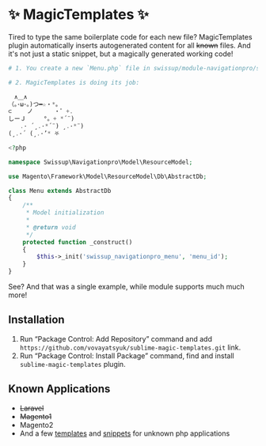 # ✨ MagicTemplates ✨

Tired to type the same boilerplate code for each new file? MagicTemplates plugin
automatically inserts autogenerated content for all ~~known~~ files. And it's
not just a static snippet, but a magically generated working code!

```php
# 1. You create a new `Menu.php` file in swissup/module-navigationpro/src/Model/ResourceModel/

# 2. MagicTemplates is doing its job:

　∧＿∧
（｡･ω･｡)つ━☆・*。
⊂　　 ノ 　　　・゜+.
しーＪ　　　°。+ *´¨)
　　.· ´¸.·*´¨) ¸.·*¨)
(¸.·´ (¸.·’* ⛧

<?php

namespace Swissup\Navigationpro\Model\ResourceModel;

use Magento\Framework\Model\ResourceModel\Db\AbstractDb;

class Menu extends AbstractDb
{
    /**
     * Model initialization
     *
     * @return void
     */
    protected function _construct()
    {
        $this->_init('swissup_navigationpro_menu', 'menu_id');
    }
}
```

See? And that was a single example, while module supports much much more!

## Installation

 1. Run “Package Control: Add Repository” command and add
    `https://github.com/vovayatsyuk/sublime-magic-templates.git` link.
 2. Run “Package Control: Install Package” command, find and install
    `sublime-magic-templates` plugin.

## Known Applications

 -  ~~Laravel~~
 -  ~~Magento1~~
 -  Magento2
 -  And a few [templates](https://github.com/vovayatsyuk/sublime-magic-templates/blob/master/templates/php/files.json)
    and [snippets](https://github.com/vovayatsyuk/sublime-magic-templates/blob/master/templates/php/snippets.json)
    for unknown php applications
